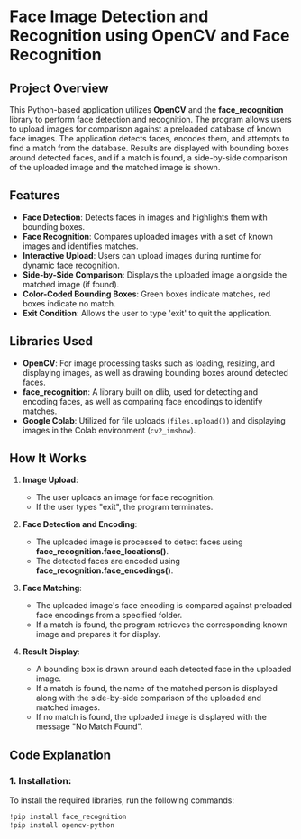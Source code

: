 # Face Image Detection and Recognition using OpenCV and Face Recognition

## Project Overview
This Python-based application utilizes **OpenCV** and the **face_recognition** library to perform face detection and recognition. The program allows users to upload images for comparison against a preloaded database of known face images. The application detects faces, encodes them, and attempts to find a match from the database. Results are displayed with bounding boxes around detected faces, and if a match is found, a side-by-side comparison of the uploaded image and the matched image is shown.

## Features
- **Face Detection**: Detects faces in images and highlights them with bounding boxes.
- **Face Recognition**: Compares uploaded images with a set of known images and identifies matches.
- **Interactive Upload**: Users can upload images during runtime for dynamic face recognition.
- **Side-by-Side Comparison**: Displays the uploaded image alongside the matched image (if found).
- **Color-Coded Bounding Boxes**: Green boxes indicate matches, red boxes indicate no match.
- **Exit Condition**: Allows the user to type 'exit' to quit the application.

## Libraries Used
- **OpenCV**: For image processing tasks such as loading, resizing, and displaying images, as well as drawing bounding boxes around detected faces.
- **face_recognition**: A library built on dlib, used for detecting and encoding faces, as well as comparing face encodings to identify matches.
- **Google Colab**: Utilized for file uploads (`files.upload()`) and displaying images in the Colab environment (`cv2_imshow`).

## How It Works

1. **Image Upload**:
   - The user uploads an image for face recognition.
   - If the user types "exit", the program terminates.

2. **Face Detection and Encoding**:
   - The uploaded image is processed to detect faces using **face_recognition.face_locations()**.
   - The detected faces are encoded using **face_recognition.face_encodings()**.

3. **Face Matching**:
   - The uploaded image's face encoding is compared against preloaded face encodings from a specified folder.
   - If a match is found, the program retrieves the corresponding known image and prepares it for display.

4. **Result Display**:
   - A bounding box is drawn around each detected face in the uploaded image.
   - If a match is found, the name of the matched person is displayed along with the side-by-side comparison of the uploaded and matched images.
   - If no match is found, the uploaded image is displayed with the message "No Match Found".

## Code Explanation

### 1. **Installation**:
To install the required libraries, run the following commands:
```bash
!pip install face_recognition
!pip install opencv-python



